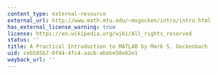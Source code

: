 ```yaml
---
content_type: external-resource
external_url: http://www.math.mtu.edu/~msgocken/intro/intro.html
has_external_license_warning: true
license: https://en.wikipedia.org/wiki/All_rights_reserved
status: ''
title: A Practical Introduction to MATLAB by Mark S. Gockenbach
uid: ceb585b7-0f44-4fc4-aacb-ebebe50e62e1
wayback_url: ''
---
```

